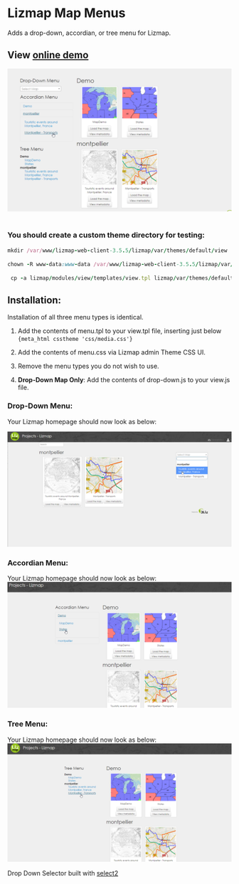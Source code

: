 # Lizmap Map Menus

Adds a drop-down, accordian, or tree menu for Lizmap.

## View [online demo](https://lizmap-demo.acugis.com)

![alt text](images/Lizmap-Map-Menus.png)<br/><br/>



### You should create a custom theme directory for testing:

```ruby  
mkdir /var/www/lizmap-web-client-3.5.5/lizmap/var/themes/default/view
```
```ruby  
chown -R www-data:www-data /var/www/lizmap-web-client-3.5.5/lizmap/var/themes/default/view
```
```ruby
 cp -a lizmap/modules/view/templates/view.tpl lizmap/var/themes/default/view/view.tpl
```



## Installation: 

Installation of all three menu types is identical.

1. Add the contents of menu.tpl to your view.tpl file, inserting just below <code>{meta_html csstheme 'css/media.css'}</code>



2. Add the contents of menu.css via Lizmap admin Theme CSS UI.

3. Remove the menu types you do not wish to use.

4. <b>Drop-Down Map Only</b>:  Add the contents of drop-down.js to your view.js file.

### Drop-Down Menu: 

Your Lizmap homepage should now look as below: <br/>

![alt text](images/Lizmap-Verify-Menu.png)


### Accordian Menu: 

Your Lizmap homepage should now look as below: <br/>
![alt text](images/Lizmap-Accordian-Menu.png)


### Tree Menu: 

Your Lizmap homepage should now look as below: <br/>
![alt text](images/Lizmap-Tree-Menu.png)


Drop Down Selector built with [select2](https://select2.org)











